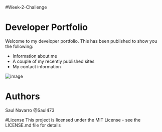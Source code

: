 #Week-2-Challenge
# Developer Portfolio

<p>
Welcome to my developer portfolio. This has been published to show you the following: 
<ul>
  <li> Information about me </li>
  <li> A couple of my recently published sites</li>
  <li> My contact information </li>
</ul>
</p>

![image](https://user-images.githubusercontent.com/118771655/208023956-1313600e-1104-45f9-b509-e76617b0d6f3.png)

# Authors
Saul Navarro
@Saul473

#License
This project is licensed under the MIT License - see the LICENSE.md file for details

